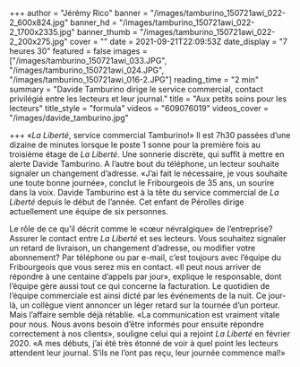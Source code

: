 +++
author = "Jérémy Rico"
banner = "/images/tamburino_150721awi_022-2_600x824.jpg"
banner_hd = "/images/tamburino_150721awi_022-2_1700x2335.jpg"
banner_thumb = "/images/tamburino_150721awi_022-2_200x275.jpg"
cover = ""
date = 2021-09-21T22:09:53Z
date_display = "7 heures 30"
featured = false
images = ["/images/tamburino_150721awi_033.JPG", "/images/tamburino_150721awi_024.JPG", "/images/tamburino_150721awi_016-2.JPG"]
reading_time = "2 min"
summary = "Davide Tamburino dirige le service commercial, contact privilégié entre les lecteurs et leur journal."
title = "Aux petits soins pour les lecteurs"
title_style = "formula"
videos = "609076019"
videos_cover = "/images/davide_tamburino.jpg"

+++
«_La Liberté_, service commercial Tamburino!» Il est 7h30 passées d’une dizaine de minutes lorsque le poste 1 sonne pour la première fois au troisième étage de _La Liberté_. Une sonnerie discrète, qui suffit à mettre en alerte Davide Tamburino. A l’autre bout du téléphone, un lecteur souhaite signaler un changement d’adresse. «J’ai fait le nécessaire, je vous souhaite une toute bonne journée», conclut le Fribourgeois de 35 ans, un sourire dans la voix. Davide Tamburino est à la tête du service commercial de _La Liberté_ depuis le début de l’année. Cet enfant de Pérolles dirige actuellement une équipe de six personnes.

Le rôle de ce qu’il décrit comme le «cœur névralgique» de l’entreprise? Assurer le contact entre _La Liberté_ et ses lecteurs. Vous souhaitez signaler un retard de livraison, un changement d’adresse, ou modifier votre abonnement? Par téléphone ou par e-mail, c’est toujours avec l’équipe du Fribourgeois que vous serez mis en contact. «Il peut nous arriver de répondre à une centaine d’appels par jour», explique le responsable, dont l’équipe gère aussi tout ce qui concerne la facturation. Le quotidien de l’équipe commerciale est ainsi dicté par les événements de la nuit. Ce jour-là, un collègue vient annoncer un léger retard sur la tournée d’un porteur. Mais l’affaire semble déjà rétablie. «La communication est vraiment vitale pour nous. Nous avons besoin d’être informés pour ensuite répondre correctement à nos clients», souligne celui qui a rejoint _La Liberté_ en février 2020. «A mes débuts, j’ai été très étonné de voir à quel point les lecteurs attendent leur journal. S’ils ne l’ont pas reçu, leur journée commence mal!»